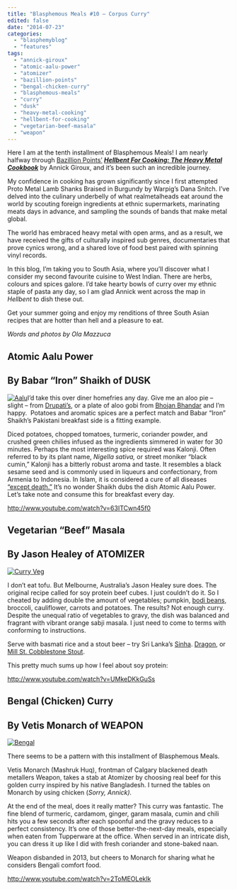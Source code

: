 ```yaml
---
title: "Blasphemous Meals #10 – Corpus Curry"
edited: false
date: "2014-07-23"
categories:
  - "blasphemyblog"
  - "features"
tags:
  - "annick-giroux"
  - "atomic-aalu-power"
  - "atomizer"
  - "bazillion-points"
  - "bengal-chicken-curry"
  - "blasphemous-meals"
  - "curry"
  - "dusk"
  - "heavy-metal-cooking"
  - "hellbent-for-cooking"
  - "vegetarian-beef-masala"
  - "weapon"
---
```


Here I am at the tenth installment of Blasphemous Meals! I am nearly halfway through [Bazillion Points’](http://www.bazillionpoints.com/) [**_Hellbent For Cooking: The Heavy Metal Cookbook_**](http://www.bazillionpoints.com/shop/hell-bent-for-cooking-the-headbangers-kitchen-by-annick-giroux-the-morbid-chef/) by Annick Giroux, and it’s been such an incredible journey.

My confidence in cooking has grown significantly since I first attempted Proto Metal Lamb Shanks Braised in Burgundy by Warpig’s Dana Snitch. I’ve delved into the culinary underbelly of what realmetalheads eat around the world by scouting foreign ingredients at ethnic supermarkets, marinating meats days in advance, and sampling the sounds of bands that make metal global.

The world has embraced heavy metal with open arms, and as a result, we have received the gifts of culturally inspired sub genres, documentaries that prove cynics wrong, and a shared love of food best paired with spinning vinyl records.

In this blog, I’m taking you to South Asia, where you’ll discover what I consider my second favourite cuisine to West Indian. There are herbs, colours and spices galore. I’d take hearty bowls of curry over my ethnic staple of pasta any day, so I am glad Annick went across the map in _Hellbent_ to dish these out.

Get your summer going and enjoy my renditions of three South Asian recipes that are hotter than hell and a pleasure to eat.

_Words and photos by Ola Mazzuca_

## Atomic Aalu Power

## By Babar “Iron” Shaikh of DUSK

[![Aalu](https://hellbound.ca/wp-content/uploads/2014/07/Aalu-300x223.jpeg)](https://hellbound.ca/wp-content/uploads/2014/07/Aalu.jpeg)I’d take this over diner homefries any day. Give me an aloo pie – slight – from [Drupati’s](https://www.facebook.com/DrupatisRestaurant), or a plate of aloo gobi from [Bhojan Bhandar](http://bhojanbhandaar.com/) and I’m happy.  Potatoes and aromatic spices are a perfect match and Babar “Iron” Shaikh’s Pakistani breakfast side is a fitting example.

Diced potatoes, chopped tomatoes, turmeric, coriander powder, and crushed green chilies infused as the ingredients simmered in water for 30 minutes. Perhaps the most interesting spice required was Kalonji. Often referred to by its plant name, _Nigella sativa,_ or street moniker “black cumin,” Kalonji has a bitterly robust aroma and taste. It resembles a black sesame seed and is commonly used in liqueurs and confectionary, from Armenia to Indonesia. In Islam, it is considered a cure of all diseases [“except death.”](http://www.islamawareness.net/Hospitals/kalonji.html) It’s no wonder Shaikh dubs the dish Atomic Aalu Power. Let’s take note and consume this for breakfast every day.

http://www.youtube.com/watch?v=63ITCwn45f0

## Vegetarian “Beef” Masala

## By Jason Healey of ATOMIZER 

[![Curry Veg](https://hellbound.ca/wp-content/uploads/2014/07/Curry-Veg-300x207.jpeg)](https://hellbound.ca/wp-content/uploads/2014/07/Curry-Veg.jpeg)

I don’t eat tofu. But Melbourne, Australia’s Jason Healey sure does. The original recipe called for soy protein beef cubes. I just couldn’t do it. So I cheated by adding double the amount of vegetables; pumpkin, [bodi beans](http://www.trinidadexpress.com/featured-news/Bodi__our_favourite_bean-150260095.html), broccoli, cauliflower, carrots and potatoes. The results? Not enough curry. Despite the unequal ratio of vegetables to gravy, the dish was balanced and fragrant with vibrant orange sabji masala. I just need to come to terms with conforming to instructions.

Serve with basmati rice and a stout beer – try Sri Lanka’s [Sinha](http://www.beeradvocate.com/beer/profile/389/1115/). [Dragon](http://en.wikipedia.org/wiki/Dragon_Stout), or [Mill St. Cobblestone Stout](http://www.lcbo.com/lcbo/product/mill-street-cobblestone-stout/312850).

This pretty much sums up how I feel about soy protein:

http://www.youtube.com/watch?v=UMkeDKkGuSs

## Bengal (Chicken) Curry

## By Vetis Monarch of WEAPON

[![Bengal](https://hellbound.ca/wp-content/uploads/2014/07/Bengal-223x300.jpeg)](https://hellbound.ca/wp-content/uploads/2014/07/Bengal.jpeg)

There seems to be a pattern with this installment of Blasphemous Meals.

Vetis Monarch (Mashruk Huq), frontman of Calgary blackened death metallers Weapon, takes a stab at Atomizer by choosing real beef for this golden curry inspired by his native Bangladesh. I turned the tables on Monarch by using chicken (_Sorry, Annick)._

At the end of the meal, does it really matter? This curry was fantastic. The fine blend of turmeric, cardamom, ginger, garam masala, cumin and chili hits you a few seconds after each spoonful and the gravy reduces to a perfect consistency. It’s one of those better-the-next-day meals, especially when eaten from Tupperware at the office. When served in an intricate dish, you can dress it up like I did with fresh coriander and stone-baked naan.

Weapon disbanded in 2013, but cheers to Monarch for sharing what he considers Bengali comfort food.

http://www.youtube.com/watch?v=2ToMEOLeklk

